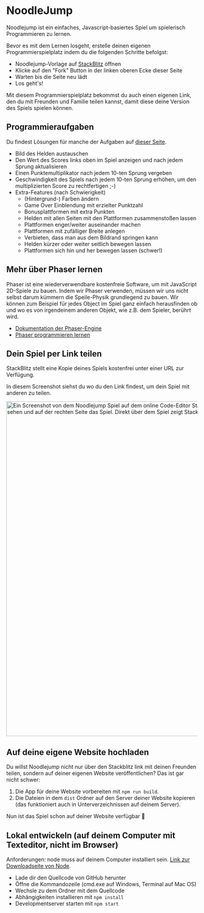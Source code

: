 # NoodleJump

Noodlejump ist ein einfaches, Javascript-basiertes Spiel um spielerisch Programmieren zu lernen.

Bevor es mit dem Lernen losgeht, erstelle deinen eigenen Programmierspielplatz indem du die folgenden Schritte befolgst:

* Noodlejump-Vorlage auf [StackBlitz](https://stackblitz.com/edit/noodlejump-spielplatz) öffnen
* Klicke auf den "Fork" Button in der linken oberen Ecke dieser Seite
* Warten bis die Seite neu lädt
* Los geht's!

Mit diesem Programmierspielplatz bekommst du auch einen eigenen Link, den du mit Freunden und Familie teilen kannst, damit diese deine Version des Spiels spielen können.

## Programmieraufgaben

Du findest Lösungen für manche der Aufgaben auf [dieser Seite](https://github.com/BastiTee/noodlejump-stackblitz/pulls).

* Bild des Helden austauschen
* Den Wert des Scores links oben im Spiel anzeigen und nach jedem Sprung aktualisieren
* Einen Punktemultiplikator nach jedem 10-ten Sprung vergeben
* Geschwindigkeit des Spiels nach jedem 10-ten Sprung erhöhen, um den multiplizierten Score zu rechtfertigen ;-)
* Extra-Features (nach Schwierigkeit)
  * (Hintergrund-) Farben ändern
  * Game Over Einblendung mit erzielter Punktzahl
  * Bonusplattformen mit extra Punkten
  * Helden mit allen Seiten mit den Plattformen zusammenstoßen lassen
  * Plattformen enger/weiter auseinander machen
  * Plattformen mit zufälliger Breite anlegen
  * Verbieten, dass man aus dem Bildrand springen kann
  * Helden kürzer oder weiter seitlich bewegen lassen
  * Plattformen sich hin und her bewegen lassen (schwer!)
  

## Mehr über Phaser lernen

Phaser ist eine wiederverwendbare kostenfreie Software, um mit JavaScript 2D-Spiele zu bauen. Indem wir Phaser verwenden, müssen wir uns nicht selbst darum kümmern die Speile-Physik grundlegend zu bauen. Wir können zum Beispiel für jedes Object im Spiel ganz einfach herausfinden ob und wo es von irgendeinem anderen Objekt, wie z.B. dem Spieler, berührt wird.

* [Dokumentation der Phaser-Engine](https://photonstorm.github.io/phaser-ce/)
* [Phaser programmieren lernen](https://phaser.io/learn)

## Dein Spiel per Link teilen

StackBlitz stellt eine Kopie deines Spiels kostenfrei unter einer URL zur Verfügung.

In diesem Screenshot siehst du wo du den Link findest, um dein Spiel mit anderen zu teilen.

<img width="881" alt="Ein Screenshot von dem Noodlejump Spiel auf dem online Code-Editor Stackblitz. In der linken Hälfte des Bildes ist der Code zu sehen und auf der rechten Seite das Spiel. Direkt über dem Spiel zeigt Stackblitz den Link zum Teilen des Speils" src="https://user-images.githubusercontent.com/15232701/111906564-59e38880-8a51-11eb-8126-c026fffd4cf5.png">

## Auf deine eigene Website hochladen

Du willst Noodlejump nicht nur über den Stackblitz link mit deinen Freunden teilen, sondern auf deiner eigenen Website veröffentlichen? Das ist gar nicht schwer:

1. Die App für deine Website vorbereiten mit `npm run build`.
2. Die Dateien in dem `dist` Ordner auf den Server deiner Website kopieren (das funktioniert auch in Unterverzeichnissen auf deinem Server).

Nun ist das Spiel schon auf deiner Website verfügbar 🥳

## Lokal entwickeln (auf deinem Computer mit Texteditor, nicht im Browser)

Anforderungen: node muss auf deinem Computer installiert sein. [Link zur Downloadseite von Node](https://nodejs.org/en/download/).

* Lade dir den Quellcode von GitHub herunter
* Öffne die Kommandozeile (cmd.exe auf Windows, Terminal auf Mac OS)
* Wechsle zu dem Ordner mit dem Quellcode
* Abhängigkeiten installieren mit `npm install`
* Developmentserver starten mit `npm start`


